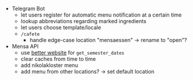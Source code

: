 - Telegram Bot
    - let users register for automatic menu notification at a certain time
    - lookup abbreviations regarding marked ingredients
    - let users choose template/locale
    - `/cafete`
        - handle edge-case location "mensaessen" -> rename to "open"?
- Mensa API
    - use [better website](http://www.uni-passau.de/studium/waehrend-des-studiums/semesterterminplan/vorlesungszeiten/)
        for `get_semester_dates`
    - clear caches from time to time
    - add nikolakloster menu
    - add menu from other locations? -> set default location
